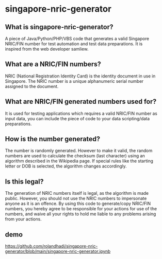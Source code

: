 # singapore-nric-generator

## What is singapore-nric-generator?
A piece of Java/Python/PHP/VBS code that generates a valid Singapore NRIC/FIN number for test automation and test data preparations.
It is inspired from the web developer samliew.

## What are a NRIC/FIN numbers?
NRIC (National Registration Identity Card) is the identity document in use in Singapore. The NRIC number is a unique alphanumeric serial number assigned to the document.

## What are NRIC/FIN generated numbers used for?
It is used for testing applications which requires a valid NRIC/FIN number as input data, you can include the piece of code to your data scripting/data preparations.

## How is the number generated?
The number is randomly generated. However to make it valid, the random numbers are used to calculate the checksum (last character) using an algorithm described in the Wikipedia page. If special rules like the starting letter or DOB is selected, the algorithm changes accordingly.

## Is this legal?
The generation of NRIC numbers itself is legal, as the algorithm is made public. However, you should not use the NRIC numbers to impersonate anyone as it is an offence. By using this code to generate/copy NRIC/FIN numbers, you hereby agree to be responsible for your actions for use of the numbers, and waive all your rights to hold me liable to any problems arising from your actions.


## demo
https://github.com/rolandhadi/singapore-nric-generator/blob/main/singapore-nric-generator.ipynb
